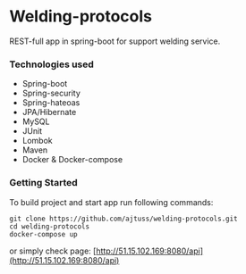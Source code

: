 # Welding-protocols

REST-full app in spring-boot for support welding service.


### Technologies used

* Spring-boot
* Spring-security
* Spring-hateoas
* JPA/Hibernate
* MySQL
* JUnit
* Lombok
* Maven
* Docker & Docker-compose



### Getting Started

To build project and start app run following commands:

```
git clone https://github.com/ajtuss/welding-protocols.git
cd welding-protocols
docker-compose up
```

or simply check page:
[http://51.15.102.169:8080/api](http://51.15.102.169:8080/api)
